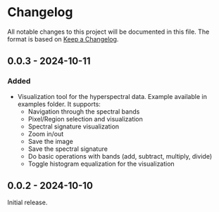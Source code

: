 # Changelog
All notable changes to this project will be documented in this file.
The format is based on [Keep a Changelog](https://keepachangelog.com).

## 0.0.3 - 2024-10-11
### Added
- Visualization tool for the hyperspectral data. Example available in examples folder. It supports:
  - Navigation through the spectral bands
  - Pixel/Region selection and visualization
  - Spectral signature visualization
  - Zoom in/out
  - Save the image
  - Save the spectral signature
  - Do basic operations with bands (add, subtract, multiply, divide)
  - Toggle histogram equalization for the visualization

## 0.0.2 - 2024-10-10
Initial release.